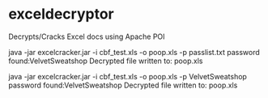 # exceldecryptor
Decrypts/Cracks Excel docs using Apache POI

java -jar excelcracker.jar -i cbf_test.xls -o poop.xls -p passlist.txt
password found:VelvetSweatshop
Decrypted file written to: poop.xls

java -jar excelcracker.jar -i cbf_test.xls -o poop.xls -p VelvetSweatshop
password found:VelvetSweatshop
Decrypted file written to: poop.xls
